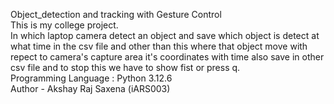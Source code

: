 Object_detection and tracking with Gesture Control<br>
This is my college project.<br>
In which laptop camera detect an object and save which object is detect at what time in the csv file and other than this where that object move with repect to camera's capture area it's coordinates with time also save in other csv file and to stop this we have to show fist or press q.
<br>
Programming Language : Python 3.12.6
<br>
Author - Akshay Raj Saxena (iARS003)
